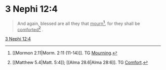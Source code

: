 # 3 Nephi 12:4

> And again, blessed are all they that <u>mourn</u>[^a], for they shall be <u>comforted</u>[^b] .

[3 Nephi 12:4](https://www.churchofjesuschrist.org/study/scriptures/bofm/3-ne/12?lang=eng&id=p4#p4)


[^a]: [[Mormon 2.11|Morm. 2:11 (11-14)]]. TG [Mourning](https://www.churchofjesuschrist.org/study/scriptures/tg/mourning?lang=eng).
[^b]: [[Matthew 5.4|Matt. 5:4]]; [[Alma 28.6|Alma 28:6]]. TG [Comfort](https://www.churchofjesuschrist.org/study/scriptures/tg/comfort?lang=eng).
